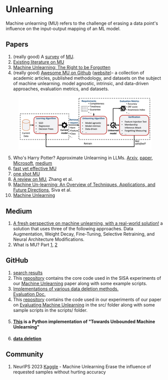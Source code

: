 # Unlearning

Machine unlearning (MU) refers to the challenge of erasing a data point's influence on the input-output mapping of an ML model.

## Papers

1. (really good) A [survey](https://arxiv.org/abs/2209.02299) of [MU](https://arxiv.org/pdf/2209.02299.pdf).
2. [Existing literature on MU](https://github.com/jjbrophy47/machine\_unlearning)
3. [Machine Unlearning: The Right to be Forgotten](https://www.kaggle.com/code/tamlhp/machine-unlearning-the-right-to-be-forgotten#sec:algorithms)
4. (really good) [Awesome MU on Github](https://github.com/tamlhp/awesome-machine-unlearning?tab=readme-ov-file#type-image) ([website](https://awesome-machine-unlearning.github.io/))- a collection of academic articles, published methodology, and datasets on the subject of machine unlearning. model agnostic, intrinsic, and data-driven approaches, evaluation metrics, and datasets.

<figure><img src="../.gitbook/assets/image (1).png" alt=""><figcaption></figcaption></figure>

5. Who's Harry Potter? Approximate Unlearning in LLMs. [Arxiv](https://arxiv.org/abs/2310.02238), [paper](https://browse.arxiv.org/pdf/2310.02238), [Microsoft](https://www.microsoft.com/en-us/research/project/physics-of-agi/articles/whos-harry-potter-making-llms-forget-2/), [medium](https://pub.towardsai.net/who-is-harry-potter-inside-microsoft-researchs-fine-tuning-method-for-unlearning-concepts-in-llms-33dfe8e742a9)&#x20;
6. [fast yet effective MU](https://arxiv.org/pdf/2111.08947.pdf)
7. [one shot MU](https://arxiv.org/pdf/2201.05629.pdf)
8. [A review on MU](https://link.springer.com/article/10.1007/s42979-023-01767-4), Zhang et al.
9. [Machine Un-learning: An Overview of Techniques, Applications, and Future Directions](https://link.springer.com/article/10.1007/s12559-023-10219-3), Siva et al.
10. [Machine Unlearning](https://arxiv.org/abs/1912.03817)

## Medium

1. [A fresh perspective on machine unlearning, with a real-world solution!](https://medium.com/@aliborji/a-fresh-perspective-on-machine-unlearning-with-a-real-world-solution-203821dd01c0) a solution that uses three of the following approaches. Data Augmentation, Weight Decay, Fine-Tuning, Selective Retraining, and Neural Architecture Modifications.
2. What is MU? Part [1](https://medium.com/@choquette.christopher/what-is-machine-unlearning-pt-1-933ff53dc9a6), [2](https://medium.com/@choquette.christopher/how-to-do-machine-unlearning-pt-2-ae32cb6ca2f1)

## GitHub

1. [search results](https://github.com/search?q=unlearning\&type=repositories)
2. This [repository](https://github.com/cleverhans-lab/machine-unlearning) contains the core code used in the SISA experiments of our [Machine Unlearning](https://arxiv.org/abs/1912.03817) paper along with some example scripts.
3. [Implementations of various data deletion methods.](https://github.com/ChrisWaites/data-deletion?tab=readme-ov-file) \
   [Evaluation Doc.](https://docs.google.com/document/d/14B\_aLihLTNE7a2yRQHNRRVwvSOkttakVYFhlayZBNkE/edit)
4. This [repository](https://github.com/shash42/Evaluating-Inexact-Unlearning/tree/master) contains the code used in our experiments of our paper on [Evaluating Machine Unlearning](https://arxiv.org/abs/2201.06640) in the src/ folder along with some sample scripts in the scripts/ folder.
5. #### [This](https://github.com/meghdadk/SCRUB) is a Python implementation of "Towards Unbounded Machine Unlearning"
6. #### [data deletion](https://github.com/ChrisWaites/data-deletion?tab=readme-ov-file)

## Community

1. NeurIPS 2023 [Kaggle](https://www.kaggle.com/competitions/neurips-2023-machine-unlearning/leaderboard) - Machine Unlearning Erase the influence of requested samples without hurting accuracy
